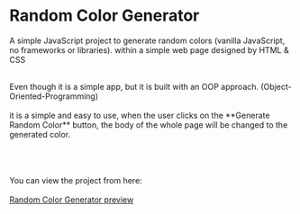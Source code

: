 # Random Color Generator
A simple JavaScript project to generate random colors (vanilla JavaScript, no frameworks or libraries). within a simple web page designed by HTML &amp; CSS

<br/>
Even though it is a simple app, but it is built with an OOP approach. (Object-Oriented-Programming)
<br/><br/>
it is a simple and easy to use, when the user clicks on the **Generate Random Color** button, the body of the whole page will be changed to the generated color.

 <br/><br/> <br/>
You can view the project from here: <br/><br/>
[Random Color Generator preview](https://ahmed-alawi-ba.github.io/random-color-generator/)




